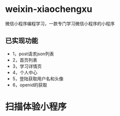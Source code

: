 # weixin-xiaochengxu
微信小程序编程学习，一款专门学习微信小程序的小程序

## 已实现功能
- 1，post请求json列表
- 2，首页列表
- 3，学习详情页
- 4，个人中心
- 5，登陆获取用户名和头像
- 6，openid的获取


# 扫描体验小程序
